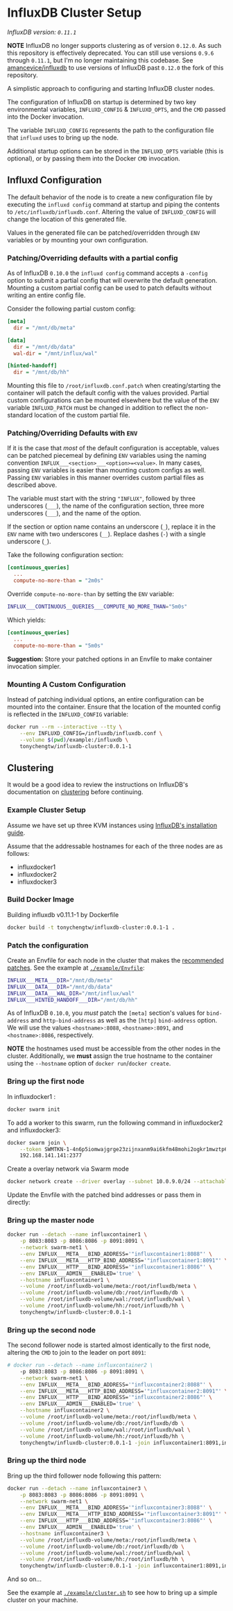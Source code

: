 # InfluxDB Cluster Setup

*InfluxDB version: `0.11.1`*

**NOTE** InfluxDB no longer supports clustering as of version `0.12.0`. As such this repository is effectively deprecated. You can still use versions `0.9.6` through `0.11.1`, but I'm no longer maintaining this codebase. See [amancevice/influxdb]() to use versions of InfluxDB past `0.12.0` the fork of this repository.

A simplistic approach to configuring and starting InfluxDB cluster nodes.

The configuration of InfluxDB on startup is determined by two key environmental variables, `INFLUXD_CONFIG` & `INFLUXD_OPTS`, and the `CMD` passed into the Docker invocation.

The variable `INFLUXD_CONFIG` represents the path to the configuration file that `influxd` uses to bring up the node.

Additional startup options can be stored in the `INFLUXD_OPTS` variable (this is optional), or by passing them into the Docker `CMD` invocation.


## Influxd Configuration

The default behavior of the node is to create a new configuration file by executing the `influxd config` command at startup and piping the contents to `/etc/influxdb/influxdb.conf`. Altering the value of `INFLUXD_CONFIG` will change the location of this generated file.

Values in the generated file can be patched/overridden through `ENV` variables or by mounting your own configuration.


### Patching/Overriding defaults with a partial config

As of InfluxDB `0.10.0` the `influxd config` command accepts a `-config` option to submit a partial config that will overwrite the default generation. Mounting a custom partial config can be used to patch defaults without writing an entire config file.

Consider the following partial custom config:

```ini
[meta]
  dir = "/mnt/db/meta"

[data]
  dir = "/mnt/db/data"
  wal-dir = "/mnt/influx/wal"

[hinted-handoff]
  dir = "/mnt/db/hh"
```

Mounting this file to `/root/influxdb.conf.patch` when creating/starting the container will patch the default config with the values provided. Partial custom configurations can be mounted elsewhere but the value of the `ENV` variable `INFLUXD_PATCH` must be changed in addition to reflect the non-standard location of the custom partial file.


### Patching/Overriding Defaults with `ENV`

If it is the case that *most* of the default configuration is acceptable, values can be patched piecemeal by defining `ENV` variables using the naming convention `INFLUX___<section>___<option>=<value>`. In many cases, passing `ENV` variables is easier than mounting custom configs as well. Passing `ENV` variables in this manner overrides custom partial files as described above.

The variable must start with the string `"INFLUX"`, followed by three underscores (`___`), the name of the configuration section, three more underscores (`___`), and the name of the option.

If the section or option name contains an underscore (`_`), replace it in the `ENV` name with two underscores (`__`). Replace dashes (`-`) with a single underscore (`_`).

Take the following configuration section:

```ini
[continuous_queries]
  ...
  compute-no-more-than = "2m0s"
```

Override `compute-no-more-than` by setting the `ENV` variable:

```bash
INFLUX___CONTINUOUS__QUERIES___COMPUTE_NO_MORE_THAN="5m0s"
```

Which yields:

```ini
[continuous_queries]
  ...
  compute-no-more-than = "5m0s"
```

**Suggestion:** Store your patched options in an Envfile to make container invocation simpler.


### Mounting A Custom Configuration

Instead of patching individual options, an entire configuration can be mounted into the container. Ensure that the location of the mounted config is reflected in the `INFLUXD_CONFIG` variable:

```bash
docker run --rm --interactive --tty \
    --env INFLUXD_CONFIG=/influxdb/influxdb.conf \
    --volume $(pwd)/example:/influxdb \
    tonychengtw/influxdb-cluster:0.0.1-1
```


## Clustering

It would be a good idea to review the instructions on InfluxDB's documentation on [clustering](https://docs.influxdata.com/influxdb/v0.10/guides/clustering/#configuration) before continuing.


### Example Cluster Setup

Assume we have set up three KVM instances  using [InfluxDB's installation guide](https://docs.influxdata.com/influxdb/v0.10/introduction/installation/#hosting-on-aws).

Assume that the addressable hostnames for each of the three nodes are as follows:
* influxdocker1
* influxdocker2
* influxdocker3

### Build Docker Image
Building influxdb v0.11.1-1 by Dockerfile

```bash
docker build -t tonychengtw/influxdb-cluster:0.0.1-1 .
```

### Patch the configuration

Create an Envfile for each node in the cluster that makes the [recommended patches](https://docs.influxdata.com/influxdb/v0.10/introduction/installation/#configuring-the-instance). See the example at [`./example/Envfile`](./example/Envfile):

```bash
INFLUX___META___DIR="/mnt/db/meta"
INFLUX___DATA___DIR="/mnt/db/data"
INFLUX___DATA___WAL_DIR="/mnt/influx/wal"
INFLUX___HINTED_HANDOFF___DIR="/mnt/db/hh"
```

As of InfluxDB `0.10.0`, you *must* patch the `[meta]` section's values for `bind-address` and `http-bind-address` as well as the `[http]` `bind-address` option. We will use the values `<hostname>:8088`, `<hostname>:8091`, and `<hostname>:8086`, respectively.

**NOTE** the hostnames used must be accessible from the other nodes in the cluster. Additionally, we **must** assign the true hostname to the container using the `--hostname` option of `docker run`/`docker create`.


### Bring up the first node

In influxdocker1 :
```bash
docker swarm init
```
To add a worker to this swarm, run the following command in influxdocker2 and influxdocker3: 
```bash
docker swarm join \
    --token SWMTKN-1-4n6p5iomwajgrge23zijnxanm9ai6kfm48mohi2ogkr1mwztp6-coyyt5b7uti9v0msykcbem9wb \
    192.168.141.141:2377
```

Create a overlay network via Swarm mode
```bash 
docker network create --driver overlay --subnet 10.0.9.0/24 --attachable swarm-net1
```

Update the Envfile with the patched bind addresses or pass them in directly:

### Bring up the master node
```bash
docker run --detach --name influxcontainer1 \
    -p 8083:8083 -p 8086:8086 -p 8091:8091 \
    --network swarm-net1 \
    --env INFLUX___META___BIND_ADDRESS='"influxcontainer1:8088"' \
    --env INFLUX___META___HTTP_BIND_ADDRESS='"influxcontainer1:8091"' \
    --env INFLUX___HTTP___BIND_ADDRESS='"influxcontainer1:8086"' \
    --env INFLUX___ADMIN___ENABLED='true' \
    --hostname influxcontainer1 \
    --volume /root/influxdb-volume/meta:/root/influxdb/meta \
    --volume /root/influxdb-volume/db:/root/influxdb/db \
    --volume /root/influxdb-volume/wal:/root/influxdb/wal \
    --volume /root/influxdb-volume/hh:/root/influxdb/hh \
    tonychengtw/influxdb-cluster:0.0.1-1
```


### Bring up the second node

The second follower node is started almost identically to the first node, altering the `CMD` to join to the leader on port `8091`:

```bash
# docker run --detach --name influxcontainer2 \
    -p 8083:8083 -p 8086:8086 -p 8091:8091 \
    --network swarm-net1 \
    --env INFLUX___META___BIND_ADDRESS='"influxcontainer2:8088"' \
    --env INFLUX___META___HTTP_BIND_ADDRESS='"influxcontainer2:8091"' \
    --env INFLUX___HTTP___BIND_ADDRESS='"influxcontainer2:8086"' \
    --env INFLUX___ADMIN___ENABLED='true' \
    --hostname influxcontainer2 \
    --volume /root/influxdb-volume/meta:/root/influxdb/meta \
    --volume /root/influxdb-volume/db:/root/influxdb/db \
    --volume /root/influxdb-volume/wal:/root/influxdb/wal \
    --volume /root/influxdb-volume/hh:/root/influxdb/hh \
    tonychengtw/influxdb-cluster:0.0.1-1 -join influxcontainer1:8091,influxcontainer2:8091
```


### Bring up the third node

Bring up the third follower node following this pattern:

```bash
docker run --detach --name influxcontainer3 \
    -p 8083:8083 -p 8086:8086 -p 8091:8091 \
    --network swarm-net1 \
    --env INFLUX___META___BIND_ADDRESS='"influxcontainer3:8088"' \
    --env INFLUX___META___HTTP_BIND_ADDRESS='"influxcontainer3:8091"' \
    --env INFLUX___HTTP___BIND_ADDRESS='"influxcontainer3:8086"' \
    --env INFLUX___ADMIN___ENABLED='true' \
    --hostname influxcontainer3 \
    --volume /root/influxdb-volume/meta:/root/influxdb/meta \
    --volume /root/influxdb-volume/db:/root/influxdb/db \
    --volume /root/influxdb-volume/wal:/root/influxdb/wal \
    --volume /root/influxdb-volume/hh:/root/influxdb/hh \
	tonychengtw/influxdb-cluster:0.0.1-1 -join influxcontainer1:8091,influxcontainer2:8091,influxcontainer3:8091
```

And so on...

See the example at [`./example/cluster.sh`](./example/cluster.sh) to see how to bring up a simple cluster on your machine.
